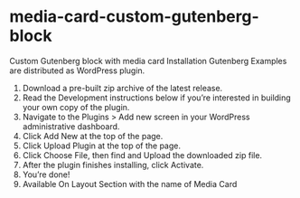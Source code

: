 # media-card-custom-gutenberg-block
Custom Gutenberg block with media card
Installation
Gutenberg Examples are distributed as WordPress plugin.

1. Download a pre-built zip archive of the latest release.
2. Read the Development instructions below if you’re interested in building your own copy of the plugin.
3. Navigate to the Plugins > Add new screen in your WordPress administrative dashboard.
4. Click Add New at the top of the page.
5. Click Upload Plugin at the top of the page.
6. Click Choose File, then find and Upload the downloaded zip file.
7. After the plugin finishes installing, click Activate.
8. You’re done!
9. Available On Layout Section with the name of Media Card
